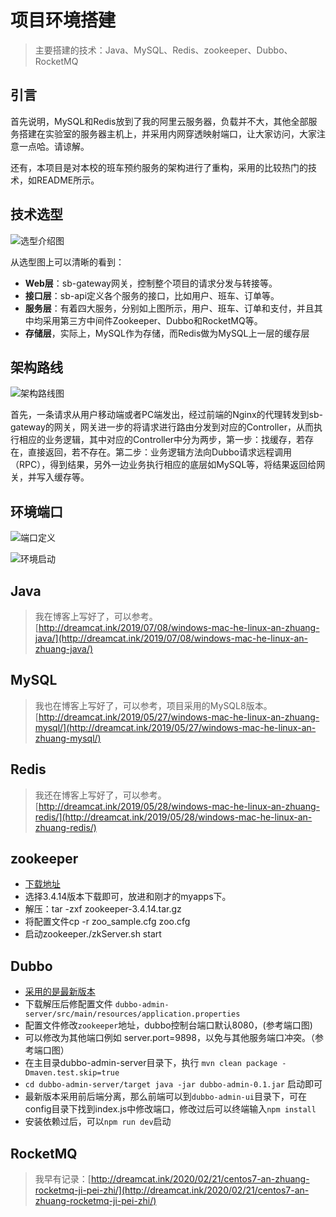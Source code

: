 # 项目环境搭建
> 主要搭建的技术：Java、MySQL、Redis、zookeeper、Dubbo、RocketMQ

## 引言
首先说明，MySQL和Redis放到了我的阿里云服务器，负载并不大，其他全部服务搭建在实验室的服务器主机上，并采用内网穿透映射端口，让大家访问，大家注意一点哈。请谅解。

还有，本项目是对本校的班车预约服务的架构进行了重构，采用的比较热门的技术，如README所示。

## 技术选型


![选型介绍图](https://imgkr.cn-bj.ufileos.com/56250623-c12e-4440-abe9-bc0277c4e3be.png)

从选型图上可以清晰的看到：
- **Web层**：sb-gateway网关，控制整个项目的请求分发与转接等。
- **接口层**：sb-api定义各个服务的接口，比如用户、班车、订单等。
- **服务层**：有着四大服务，分别如上图所示，用户、班车、订单和支付，并且其中均采用第三方中间件Zookeeper、Dubbo和RocketMQ等。
- **存储层**，实际上，MySQL作为存储，而Redis做为MySQL上一层的缓存层

## 架构路线


![架构路线图](https://imgkr.cn-bj.ufileos.com/18606af1-be51-44ce-9c06-f2abff84a294.png)

首先，一条请求从用户移动端或者PC端发出，经过前端的Nginx的代理转发到sb-gateway的网关，网关进一步的将请求进行路由分发到对应的Controller，从而执行相应的业务逻辑，其中对应的Controller中分为两步，第一步：找缓存，若存在，直接返回，若不存在。第二步：业务逻辑方法向Dubbo请求远程调用（RPC），得到结果，另外一边业务执行相应的底层如MySQL等，将结果返回给网关，并写入缓存等。

## 环境端口


![端口定义](https://imgkr.cn-bj.ufileos.com/9a949053-2417-468a-b7cb-0490c5c78b51.png)


![环境启动](https://imgkr.cn-bj.ufileos.com/53607d10-75a7-47bc-815c-adbeef4193f5.png)



## Java
> 我在博客上写好了，可以参考。[http://dreamcat.ink/2019/07/08/windows-mac-he-linux-an-zhuang-java/](http://dreamcat.ink/2019/07/08/windows-mac-he-linux-an-zhuang-java/)

## MySQL
> 我也在博客上写好了，可以参考，项目采用的MySQL8版本。[http://dreamcat.ink/2019/05/27/windows-mac-he-linux-an-zhuang-mysql/](http://dreamcat.ink/2019/05/27/windows-mac-he-linux-an-zhuang-mysql/)

## Redis
> 我还在博客上写好了，可以参考。[http://dreamcat.ink/2019/05/28/windows-mac-he-linux-an-zhuang-redis/](http://dreamcat.ink/2019/05/28/windows-mac-he-linux-an-zhuang-redis/)

## zookeeper
- [下载地址](https://mirrors.tuna.tsinghua.edu.cn/apache/zookeeper/)
- 选择3.4.14版本下载即可，放进和刚才的myapps下。
- 解压：tar -zxf zookeeper-3.4.14.tar.gz
- 将配置文件cp -r zoo_sample.cfg zoo.cfg
- 启动zookeeper./zkServer.sh start

## Dubbo
- [采用的是最新版本](https://github.com/apache/dubbo-admin)
- 下载解压后修配置文件 `dubbo-admin-server/src/main/resources/application.properties`
- 配置文件修改`zookeeper`地址，dubbo控制台端口默认8080，(参考端口图)
- 可以修改为其他端口例如 server.port=9898，以免与其他服务端口冲突。（参考端口图）
- 在主目录dubbo-admin-server目录下，执行 `mvn clean package -Dmaven.test.skip=true`
- `cd dubbo-admin-server/target java -jar dubbo-admin-0.1.jar` 启动即可
- 最新版本采用前后端分离，那么前端可以到`dubbo-admin-ui`目录下，可在config目录下找到index.js中修改端口，修改过后可以终端输入`npm install`
- 安装依赖过后，可以`npm run dev`启动

## RocketMQ
> 我早有记录：[http://dreamcat.ink/2020/02/21/centos7-an-zhuang-rocketmq-ji-pei-zhi/](http://dreamcat.ink/2020/02/21/centos7-an-zhuang-rocketmq-ji-pei-zhi/)